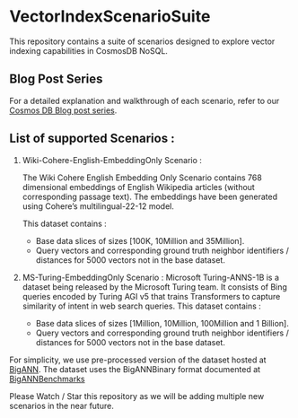# VectorIndexScenarioSuite
This repository contains a suite of scenarios designed to explore vector indexing capabilities in CosmosDB NoSQL.

## Blog Post Series
For a detailed explanation and walkthrough of each scenario, refer to our [Cosmos DB Blog post series](https://aka.ms/CosmosDiskANNBlogPart1).

## List of supported Scenarios :
1. Wiki-Cohere-English-EmbeddingOnly Scenario :
   
    The Wiki Cohere English Embedding Only Scenario contains 768 dimensional embeddings of English Wikipedia articles (without corresponding passage text).
    The embeddings have been generated using Cohere’s multilingual-22-12 model. 
    
    This dataset contains :
    - Base data slices of sizes [100K, 10Million and 35Million].
    - Query vectors and corresponding ground truth neighbor identifiers / distances for 5000 vectors not in the base dataset.
2. MS-Turing-EmbeddingOnly Scenario :
   Microsoft Turing-ANNS-1B is a dataset being released by the Microsoft Turing team. It consists of Bing queries encoded by Turing AGI v5 that trains Transformers to capture similarity of intent in web search queries. 
    This dataset contains :
    - Base data slices of sizes [1Million, 10Million, 100Million and 1 Billion].
    - Query vectors and corresponding ground truth neighbor identifiers / distances for 5000 vectors not in the base dataset.

For simplicity, we use pre-processed version of the dataset hosted at [BigANN](https://github.com/harsha-simhadri/big-ann-benchmarks/blob/main/benchmark/datasets.py). The dataset uses the BigANNBinary format documented at [BigANNBenchmarks](https://big-ann-benchmarks.com/neurips21.html#bench-datasets)

Please Watch / Star this repository as we will be adding multiple new scenarios in the near future.
